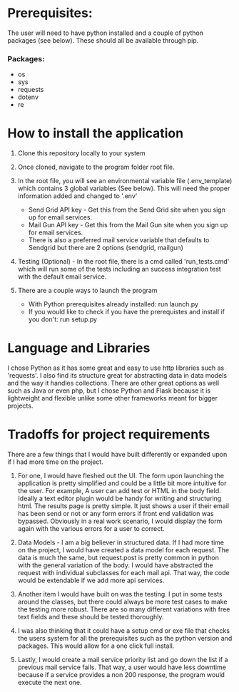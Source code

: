 # Prerequisites:

The user will need to have python installed and a couple of python packages (see below). These should all be available through pip.
### Packages:
* os
* sys
* requests
* dotenv
* re

# How to install the application

1. Clone this repository locally to your system
1. Once cloned, navigate to the program folder root file.
1. In the root file, you will see an environmental variable file (.env_template) which contains 3 global variables (See below). This will need the proper information added and changed to '.env'
    * Send Grid API key - Get this from the Send Grid site when you sign up for email services.
    * Mail Gun API key - Get this from the Mail Gun site when you sign up for email services.
    * There is also a preferred mail service variable that defaults to Sendgrid but there are 2 options (sendgrid, mailgun)
1. Testing (Optional) - In the root file, there is a cmd called 'run_tests.cmd' which will run some of the tests including an success integration test with the default email service.

1. There are a couple ways to launch the program
    * With Python prerequisites already installed: run launch.py
    * If you would like to check if you have the prerequistes and install if you don't: run setup.py

# Language and Libraries

I chose Python as it has some great and easy to use http libraries such as 'requests'. I also find its structure great for abstracting data in data models and the way it handles collections.
There are other great options as well such as Java or even php, but I chose Python and Flask because it is lightweight and flexible unlike some other frameworks meant for bigger projects.

# Tradoffs for project requirements

There are a few things that I would have built differently or expanded upon if I had more time on the project.

1. For one, I would have fleshed out the UI. The form upon launching the application is pretty simplified and could be a little bit more intuitive for the user. For example, A user can add test or HTML in the body field. Ideally a text editor plugin would be handy for writing and structuring html. The results page is pretty simple. It just shows a user if their email has been send or not or any form errors if front end validation was bypassed. Obviously in a real work scenario, I would display the form again with the various errors for a user to correct.

1. Data Models - I am a big believer in structured data. If I had more time on the project, I would have created a data model for each request. The data is much the same, but request.post is pretty common in python with the general variation of the body. I would have abstracted the request with individual subclasses for each mail api. That way, the code would be extendable if we add more api services. 

1. Another item I would have built on was the testing. I put in some tests around the classes, but there could always be more test cases to make the testing more robust. There are so many different variations with free text fields and these should be tested thoroughly.

1. I was also thinking that it could have a setup cmd or exe file that checks the users system for all the prerequisites such as the python version and packages. This would allow for a one click full install.

1. Lastly, I would create a mail service priority list and go down the list if a previous mail service fails. That way, a user would have less downtime because if a service provides a non 200 response, the program would execute the next one.

